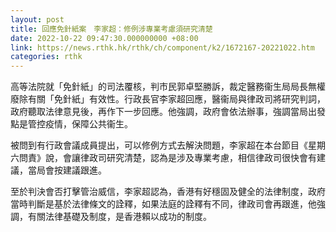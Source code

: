 ```yaml
---
layout: post
title: 回應免針紙案　李家超：修例涉專業考慮須研究清楚
date: 2022-10-22 09:47:30.000000000 +08:00
link: https://news.rthk.hk/rthk/ch/component/k2/1672167-20221022.htm
categories: rthk
---
```


高等法院就「免針紙」的司法覆核，判市民郭卓堅勝訴，裁定醫務衞生局局長無權廢除有關「免針紙」有效性。行政長官李家超回應，醫衞局與律政司將研究判詞，政府聽取法律意見後，再作下一步回應。他強調，政府會依法辦事，強調當局出發點是管控疫情，保障公共衞生。

被問到有行政會議成員提出，可以修例方式去解決問題，李家超在本台節目《星期六問責》說，會讓律政司研究清楚，認為是涉及專業考慮，相信律政司很快會有建議，當局會按建議跟進。

至於判決會否打擊管治威信，李家超認為，香港有好穩固及健全的法律制度，政府當時判斷是基於法律條文的詮釋，如果法庭的詮釋有不同，律政司會再跟進，他強調，有關法律基礎及制度，是香港賴以成功的制度。
